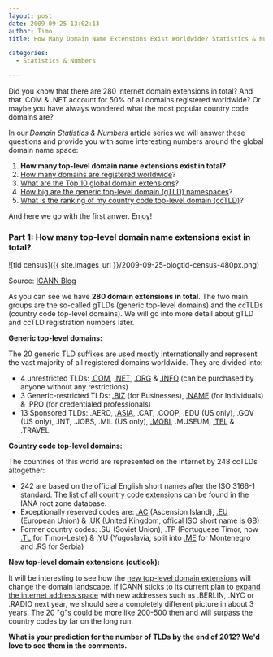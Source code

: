 ```yaml
---
layout: post
date: 2009-09-25 13:02:13
author: Timo
title: How Many Domain Name Extensions Exist Worldwide? Statistics & Numbers, Part I

categories:
  - Statistics & Numbers

---
```


Did you know that there are 280 internet domain extensions in total? And that .COM & .NET account for 50% of all domains registered worldwide? Or maybe you have always wondered what the most popular country code domains are?

In our *Domain Statistics & Numbers* article series we will answer these questions and provide you with some interesting numbers around the global domain name space:

1.  **How many top-level domain name extensions exist in total?**
2.  [How many domains are registered worldwide](http://blog.iwantmyname.com/2009/09/how-many-domains-are-registered-in-total.html)?
3.  [What are the Top 10 global domain extensions](http://blog.iwantmyname.com/2009/10/top-10-global-domain-extensions-statistics-numbers.html)?
4.  [How big are the generic top-level domain (gTLD) namespaces](http://blog.iwantmyname.com/2009/10/how-big-are-the-generic-top-level-domain-namespaces-statistics-numbers-part-iv.html)?
5.  [What is the ranking of my country code top-level domain (ccTLD)](http://blog.iwantmyname.com/2009/10/country-code-top-level-domain-cctld-ranking-numbers-statistics.html)?

And here we go with the first anwer. Enjoy!

### Part 1: How many top-level domain name extensions exist in total?

![tld census]({{ site.images_url }}/2009-09-25-blogtld-census-480px.png)

Source: [ICANN Blog](http://blog.icann.org/2009/03/tld-census/)

As you can see we have **280 domain extensions in total**. The two main groups are the so-called gTLDs (generic top-level domains) and the ccTLDs (country code top-level domains). We will go into more detail about gTLD and ccTLD registration numbers later.

**Generic top-level domains:**

The 20 generic TLD suffixes are used mostly internationally and represent the vast majority of all registered domains worldwide. They are divided into:

*   4 unrestricted TLDs:  [.COM](https://iwantmyname.com/domains/com-domain-name-registration-for-commercial ".COM Domain"), [.NET](https://iwantmyname.com/domains/net-domain-name-registration-for-network ".NET Domain"), [.ORG](https://iwantmyname.com/domains/org-domain-name-registration-for-organisation ".ORG Domain") & [.INFO](https://iwantmyname.com/domains/info-domain-name-registration-for-information ".INFO domain") (can be purchased by anyone without any restrictions)
*   3 Generic-restricted TLDs: [.BIZ](https://iwantmyname.com/domains/biz-domain-name-registration-for-business ".BIZ Domain") (for Businesses), [.NAME](https://iwantmyname.com/domains/name-domain-name-registration-for-names ".NAME domain") (for Individuals) & .PRO (for credentialed professionals)
*   13 Sponsored TLDs: .AERO, [.ASIA](https://iwantmyname.com/domains/asia-domain-name-registration-for-asia ".ASIA Domain"), .CAT, .COOP, .EDU (US only), .GOV (US only), .INT, .JOBS, .MIL (US only), [.MOBI](https://iwantmyname.com/domains/mobi-domain-name-registration-for-mobile ".MOBI domain"), .MUSEUM, [.TEL](https://iwantmyname.com/domains/tel-domain-name-registration-for-communication ".TEL Domain") & .TRAVEL

**Country code top-level domains:**

The countries of this world are represented on the internet by 248 ccTLDs altogether:

*   242 are based on the official English short names after the ISO 3166-1 standard. The [list of all country code extensions](http://www.iana.org/domains/root/db/ "IANA root zone database") can be found in the IANA root zone database.
*   Exceptionally reserved codes are: [.AC](https://iwantmyname.com/domains/ac-domain-name-registration-for-ascension-island ".AC Domain") (Ascension Island), [.EU](https://iwantmyname.com/domains/eu-european-domain-name-registration-for-europe ".EU Domain") (European Union) & [.UK](https://iwantmyname.com/domains/co.uk-domain-name-registration-for-united-kingdom ".UK Domain") (United Kingdom, offical ISO short name is GB)
*   Former country codes: .SU (Soviet Union), .TP (Portuguese Timor, now [.TL](https://iwantmyname.com/domains/tl-domain-name-registration-for-timor-leste ".TL Domain Registration") for Timor-Leste) & .YU (Yugoslavia, split into [.ME](https://iwantmyname.com/domains/me-montenegrean-domain-name-registration-for-montenegro ".ME Domain") for Montenegro and .RS for Serbia)

**New top-level domain extensions (outlook):**

It will be interesting to see how the [new top-level domain extensions](http://blog.iwantmyname.com/2009/06/list-new-gtld-domain-extensions-2010.html "New domain extensions") will change the domain landscape. If ICANN sticks to its current plan to [expand the internet address space](http://www.icann.org/en/topics/new-gtld-program.htm "New gTLD program") with new addresses such as .BERLIN, .NYC or .RADIO next year, we should see a completely different picture in about 3 years. The 20 "g"s could be more like 200-500 then and will surpass the country codes by far on the long run.

**What is your prediction for the number of TLDs by the end of 2012? We'd love to see them in the comments.**
